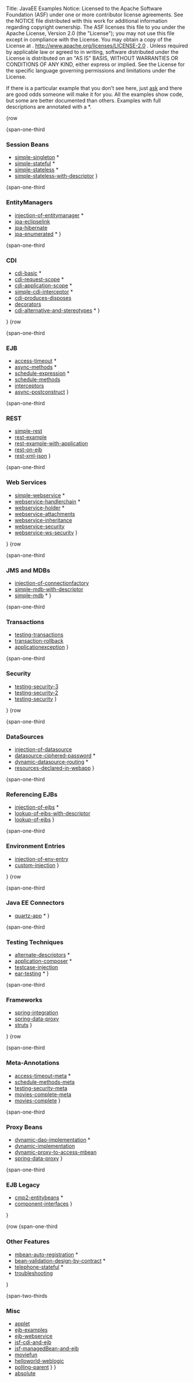 Title: JavaEE Examples
Notice:    Licensed to the Apache Software Foundation (ASF) under one
           or more contributor license agreements.  See the NOTICE file
           distributed with this work for additional information
           regarding copyright ownership.  The ASF licenses this file
           to you under the Apache License, Version 2.0 (the
           "License"); you may not use this file except in compliance
           with the License.  You may obtain a copy of the License at
           .
             http://www.apache.org/licenses/LICENSE-2.0
           .
           Unless required by applicable law or agreed to in writing,
           software distributed under the License is distributed on an
           "AS IS" BASIS, WITHOUT WARRANTIES OR CONDITIONS OF ANY
           KIND, either express or implied.  See the License for the
           specific language governing permissions and limitations
           under the License.

If there is a particular example that you don't see here, just [ask](mailto:dev@openejb.apache.org?subject=Example+request) and there are good odds someone will make it for you.
All the examples show code, but some are better documented than others.  Examples with full descriptions are annotated with a *.

{row


{span-one-third
### Session Beans

 - [simple-singleton](simple-singleton/README.html) *
 - [simple-stateful](simple-stateful/README.html) *
 - [simple-stateless](simple-stateless/README.html) *
 - [simple-stateless-with-descriptor](simple-stateless-with-descriptor/README.html)
}

{span-one-third
### EntityManagers

 - [injection-of-entitymanager](injection-of-entitymanager/README.html) *
 - [jpa-eclipselink](jpa-eclipselink/README.html)
 - [jpa-hibernate](jpa-hibernate/README.html)
 - [jpa-enumerated](jpa-enumerated/README.html) *
}


{span-one-third
### CDI

 - [cdi-basic](cdi-basic/README.html) *
 - [cdi-request-scope](cdi-request-scope/README.html) *
 - [cdi-application-scope](cdi-application-scope/README.html) *
 - [simple-cdi-interceptor](simple-cdi-interceptor/README.html) *
 - [cdi-produces-disposes](cdi-produces-disposes/README.html)
 - [decorators](decorators/README.html)
 - [cdi-alternative-and-stereotypes](cdi-alternative-and-stereotypes/README.html) *
}

}
{row

{span-one-third
### EJB

 - [access-timeout](access-timeout/README.html) *
 - [async-methods](async-methods/README.html) *
 - [schedule-expression](schedule-expression/README.html) *
 - [schedule-methods](schedule-methods/README.html)
 - [interceptors](interceptors/README.html)
 - [async-postconstruct](async-postconstruct/README.html)
}

{span-one-third
### REST

 - [simple-rest](simple-rest/README.html)
 - [rest-example](rest-example/README.html)
 - [rest-example-with-application](rest-example-with-application/README.html)
 - [rest-on-ejb](rest-on-ejb/README.html)
 - [rest-xml-json](rest-example/README.html)
}

{span-one-third
### Web Services

 - [simple-webservice](simple-webservice/README.html) *
 - [webservice-handlerchain](webservice-handlerchain/README.html) *
 - [webservice-holder](webservice-holder/README.html) *
 - [webservice-attachments](webservice-attachments/README.html)
 - [webservice-inheritance](webservice-inheritance/README.html)
 - [webservice-security](webservice-security/README.html)
 - [webservice-ws-security](webservice-ws-security/README.html)
}

}
{row

{span-one-third
### JMS and MDBs

 - [injection-of-connectionfactory](injection-of-connectionfactory/README.html)
 - [simple-mdb-with-descriptor](simple-mdb-with-descriptor/README.html)
 - [simple-mdb](simple-mdb/README.html) *
}

{span-one-third
###  Transactions

 - [testing-transactions](testing-transactions/README.html)
 - [transaction-rollback](transaction-rollback/README.html)
 - [applicationexception](applicationexception/README.html)
}

{span-one-third
###  Security

 - [testing-security-3](testing-security-3/README.html)
 - [testing-security-2](testing-security-2/README.html)
 - [testing-security](testing-security/README.html)
}

}
{row

{span-one-third
### DataSources

 - [injection-of-datasource](injection-of-datasource/README.html)
 - [datasource-ciphered-password](datasource-ciphered-password/README.html) *
 - [dynamic-datasource-routing](dynamic-datasource-routing/README.html) *
 - [resources-declared-in-webapp](resources-declared-in-webapp/README.html)
}

{span-one-third
### Referencing EJBs

 - [injection-of-ejbs](injection-of-ejbs/README.html) *
 - [lookup-of-ejbs-with-descriptor](lookup-of-ejbs-with-descriptor/README.html)
 - [lookup-of-ejbs](lookup-of-ejbs/README.html)
}

{span-one-third
### Environment Entries

 - [injection-of-env-entry](injection-of-env-entry/README.html)
 - [custom-injection](custom-injection/README.html)
}

}
{row

{span-one-third
### Java EE Connectors

 - [quartz-app](quartz-app/README.html) *
}

{span-one-third
### Testing Techniques

 - [alternate-descriptors](alternate-descriptors/README.html) *
 - [application-composer](application-composer/README.html) *
 - [testcase-injection](testcase-injection/README.html)
 - [ear-testing](ear-testing/README.html) *
}

{span-one-third
###  Frameworks

 - [spring-integration](spring-integration/README.html)
 - [spring-data-proxy](spring-data-proxy/README.html)
 - [struts](struts/README.html)
}

}
{row

{span-one-third
### Meta-Annotations

 - [access-timeout-meta](access-timeout-meta/README.html) *
 - [schedule-methods-meta](schedule-methods-meta/README.html)
 - [testing-security-meta](testing-security-meta/README.html)
 - [movies-complete-meta](movies-complete-meta/README.html)
 - [movies-complete](movies-complete/README.html)
}

{span-one-third
###  Proxy Beans

 - [dynamic-dao-implementation](dynamic-dao-implementation/README.html) *
 - [dynamic-implementation](dynamic-implementation/README.html)
 - [dynamic-proxy-to-access-mbean](dynamic-proxy-to-access-mbean/README.html)
 - [spring-data-proxy](spring-data-proxy/README.html) 
}


{span-one-third
### EJB Legacy

 - [cmp2-entitybeans](simple-cmp2/README.html) *
 - [component-interfaces](component-interfaces/README.html)
}

}

{row
{span-one-third
###  Other Features

 - [mbean-auto-registration](mbean-auto-registration/README.html) *
 - [bean-validation-design-by-contract](bean-validation-design-by-contract/README.html) *
 - [telephone-stateful](telephone-stateful/README.html) *
 - [troubleshooting](troubleshooting/README.html)

}

{span-two-thirds
### Misc

 - [applet](applet/README.html)
 - [ejb-examples](ejb-examples/README.html)
 - [ejb-webservice](ejb-webservice/README.html)
 - [jsf-cdi-and-ejb](jsf-cdi-and-ejb/README.html)
 - [jsf-managedBean-and-ejb](jsf-managedBean-and-ejb/README.html)
 - [moviefun](moviefun/README.html)
 - [helloworld-weblogic](helloworld-weblogic/README.html)
 - [polling-parent](polling-parent/README.html)
}
}
 - [absolute](/foo.html)